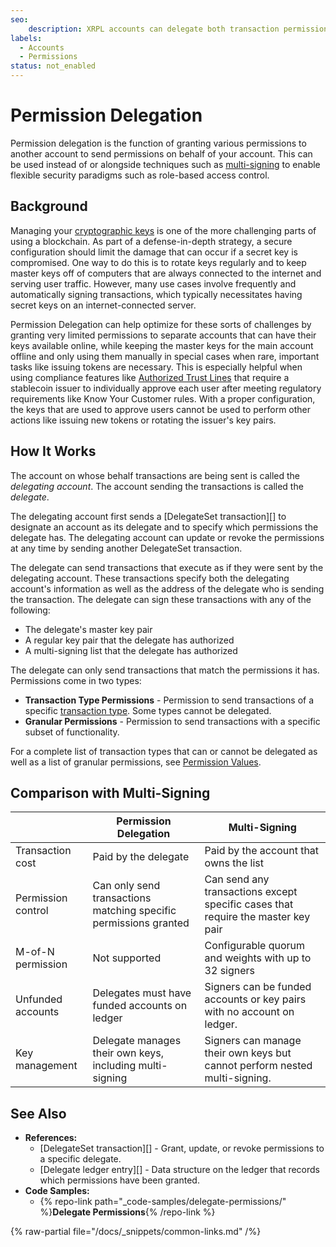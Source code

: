 ```yaml
---
seo:
    description: XRPL accounts can delegate both transaction permissions and granular permissions to other accounts.
labels:
  - Accounts
  - Permissions
status: not_enabled
---
```

# Permission Delegation

Permission delegation is the function of granting various permissions to another account to send permissions on behalf of your account. This can be used instead of or alongside techniques such as [multi-signing](./multi-signing.md) to enable flexible security paradigms such as role-based access control.

## Background

Managing your [cryptographic keys](./cryptographic-keys.md) is one of the more challenging parts of using a blockchain. As part of a defense-in-depth strategy, a secure configuration should limit the damage that can occur if a secret key is compromised. One way to do this is to rotate keys regularly and to keep master keys off of computers that are always connected to the internet and serving user traffic. However, many use cases involve frequently and automatically signing transactions, which typically necessitates having secret keys on an internet-connected server.

Permission Delegation can help optimize for these sorts of challenges by granting very limited permissions to separate accounts that can have their keys available online, while keeping the master keys for the main account offline and only using them manually in special cases when rare, important tasks like issuing tokens are necessary. This is especially helpful when using compliance features like [Authorized Trust Lines](../tokens/fungible-tokens/authorized-trust-lines.md) that require a stablecoin issuer to individually approve each user after meeting regulatory requirements like Know Your Customer rules. With a proper configuration, the keys that are used to approve users cannot be used to perform other actions like issuing new tokens or rotating the issuer's key pairs.


## How It Works

The account on whose behalf transactions are being sent is called the _delegating account_. The account sending the transactions is called the _delegate_.

The delegating account first sends a [DelegateSet transaction][] to designate an account as its delegate and to specify which permissions the delegate has. The delegating account can update or revoke the permissions at any time by sending another DelegateSet transaction.

The delegate can send transactions that execute as if they were sent by the delegating account. These transactions specify both the delegating account's information as well as the address of the delegate who is sending the transaction. The delegate can sign these transactions with any of the following:

- The delegate's master key pair
- A regular key pair that the delegate has authorized
- A multi-signing list that the delegate has authorized

The delegate can only send transactions that match the permissions it has. Permissions come in two types:

- **Transaction Type Permissions** - Permission to send transactions of a specific [transaction type](/docs/references/protocol/transactions/types/index.md). Some types cannot be delegated.
- **Granular Permissions** - Permission to send transactions with a specific subset of functionality.

For a complete list of transaction types that can or cannot be delegated as well as a list of granular permissions, see [Permission Values](/docs/references/protocol/data-types/permission-values.md).


## Comparison with Multi-Signing

|                  | Permission Delegation | Multi-Signing |
|------------------|-----------------------|---------------|
| Transaction cost | Paid by the delegate | Paid by the account that owns the list |
| Permission control | Can only send transactions matching specific permissions granted | Can send any transactions except specific cases that require the master key pair |
| M-of-N permission | Not supported | Configurable quorum and weights with up to 32 signers |
| Unfunded accounts | Delegates must have funded accounts on ledger | Signers can be funded accounts or key pairs with no account on ledger. |
| Key management | Delegate manages their own keys, including multi-signing | Signers can manage their own keys but cannot perform nested multi-signing. |


## See Also

- **References:**
    - [DelegateSet transaction][] - Grant, update, or revoke permissions to a specific delegate.
    - [Delegate ledger entry][] - Data structure on the ledger that records which permissions have been granted.
- **Code Samples:**
    - {% repo-link path="_code-samples/delegate-permissions/" %}**Delegate Permissions**{% /repo-link %}

{% raw-partial file="/docs/_snippets/common-links.md" /%}
